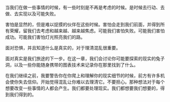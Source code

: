 当我们在做一些事情的时候，有一些时刻是不再是考虑的时候。是时候去行动、去做、去实现以及可能失败。

害怕是显然的，但是难以捉摸的伙伴在这些时候。害怕会走到我们前面，并得到所有荣耀，留我们去考虑和越来越、越来越焦虑。可能我们害怕失败。可能我们害怕成功。可能我们害怕灯光照亮我们的路。

面对恐惧，并且知道什么是真实的，对于理清混乱很重要。

面对真实是我们旅途的下一步。在这一章，我们会讨论你可能要探索的现实的兔子洞，以及一些你能随身携带的图表技术来记录你在那里找到了什么。

在我们继续之前，我要警告你在你爬上和理解你的现实细节的时候，前方有许多机会使你失去信仰。开始觉得混乱让你难以去理清它。不要担心。那种想法对于每个想要改变一些事情的人都会产生。我们都要处理现实。我们都想要我们想要的，得到我们得到的。
